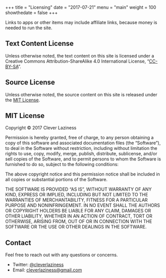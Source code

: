+++
title = "Licensing"
date = "2017-07-21"
menu = "main"
weight = 100
showthedate = false
+++

Links to apps or other items may include affiliate links, because money is needed to run the site.

## Text Content License
Unless otherwise noted, the text content on this site is licensed under a Creative Commons Attribution-ShareAlike 4.0 International License, “[CC-BY-SA](https://creativecommons.org/licenses/by-sa/4.0/)”.

## Source License
Unless otherwise noted, the source content on this site is released under the [MIT License](https://opensource.org/licenses/MIT).

## MIT License
Copyright © 2017 Clever Laziness

Permission is hereby granted, free of charge, to any person obtaining a copy of this software and associated documentation files (the “Software”), to deal in the Software without restriction, including without limitation the rights to use, copy, modify, merge, publish, distribute, sublicense, and/or sell copies of the Software, and to permit persons to whom the Software is furnished to do so, subject to the following conditions:

The above copyright notice and this permission notice shall be included in all copies or substantial portions of the Software.

THE SOFTWARE IS PROVIDED “AS IS”, WITHOUT WARRANTY OF ANY KIND, EXPRESS OR IMPLIED, INCLUDING BUT NOT LIMITED TO THE WARRANTIES OF MERCHANTABILITY, FITNESS FOR A PARTICULAR PURPOSE AND NONINFRINGEMENT. IN NO EVENT SHALL THE AUTHORS OR COPYRIGHT HOLDERS BE LIABLE FOR ANY CLAIM, DAMAGES OR OTHER LIABILITY, WHETHER IN AN ACTION OF CONTRACT, TORT OR OTHERWISE, ARISING FROM, OUT OF OR IN CONNECTION WITH THE SOFTWARE OR THE USE OR OTHER DEALINGS IN THE SOFTWARE.

## Contact
Feel free to reach out with any questions or concerns.

* Twitter: [@cleverlaziness](https://www.twitter.com/cleverlaziness)
* Email: [cleverlaziness@gmail.com](mailto:cleverlaziness@gmail.com)
